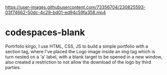 

https://user-images.githubusercontent.com/73356704/230825593-03f74662-50dc-4c29-bd01-ed94c59fa358.mp4

# codespaces-blank

Portrfolio kirgo, I use HTML, CSS, JS to build a simple portfolio with a section tag,
where I've placed the Logo image inside an img tag which is turn nested on a 'a' label,
with a blank target to be opened in a new window, also created a restriction to not allow
the download of the logo by third parties.
